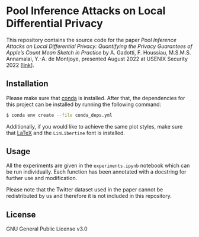 # Pool Inference Attacks on Local Differential Privacy
This repository contains the source code for the paper _Pool Inference Attacks on Local Differential Privacy: Quantifying the Privacy Guarantees of Apple’s Count Mean Sketch in Practice_ by A. Gadotti, F. Houssiau, M.S.M.S. Annamalai, Y.-A. de Montjoye, presented August 2022 at USENIX Security 2022 [[link](https://www.usenix.org/conference/usenixsecurity22/presentation/gadotti)]. 

## Installation
Please make sure that [conda](https://docs.conda.io/projects/conda/en/latest/user-guide/install/index.html) is installed. After that, the dependencies for this project can be installed by running the following command:
```bash
$ conda env create --file conda_deps.yml
```
Additionally, if you would like to achieve the same plot styles, make sure that [LaTeX](https://www.latex-project.org/get/) and the `LinLibertine` font is installed.

## Usage
All the experiments are given in the `experiments.ipynb` notebook which can be run individually. Each function has been annotated with a docstring for further use and modification.

Please note that the Twitter dataset used in the paper cannot be redistributed by us and therefore it is not included in this repository.

## License
GNU General Public License v3.0
